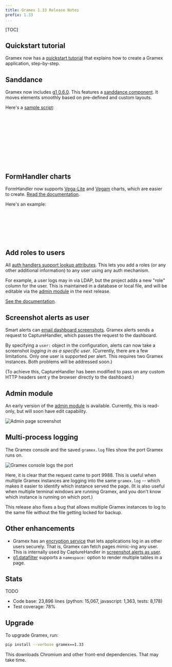 ```yaml
---
title: Gramex 1.33 Release Notes
prefix: 1.33
...
```


[TOC]

## Quickstart tutorial

Gramex now has a [quickstart tutorial](../../quickstart/) that explains how to
create a Gramex application, step-by-step.

## Sanddance

Gramex now includes [g1 0.6.0](https://www.npmjs.com/package/g1). This features
a [sanddance component](https://code.gramener.com/cto/g1/#sanddance). It moves
elements smoothly based on pre-defined and custom layouts.

Here's a [sample script](sanddance-demo.js):

<svg id="sanddance-demo"></svg>
<script src="../../ui/d3/build/d3.min.js"></script>
<script src="../../ui/g1/dist/g1.min.js"></script>
<script src="sanddance-demo.js?v8"></script>

## FormHandler charts

FormHandler now supports [Vega-Lite](https://vega.github.io/vega-lite/) and
[Vegam](https://www.npmjs.com/package/vegam) charts, which are easier to create.
[Read the documentation](../../formhandler/#formhandler-vega-charts).

Here's an example:

<div style="margin-bottom:130px"><!-- fixes bug: div is shorter than the svg  -->
  <script src="../../formhandler/vega-lite-3?_format=scattertrellis"></script>
</div>
<script src="https://cdn.jsdelivr.net/npm/vega@3.2.1/build/vega.min.js"></script>
<script src="https://cdn.jsdelivr.net/npm/vega-lite@2.3.1/build/vega-lite.min.js"></script>



## Add roles to users

All [auth handlers support lookup attributes](../../auth/#lookup-attributes).
This lets you add a roles (or any other additional information) to any user
using any auth mechanism.

For example, a user logs may in via LDAP, but the project adds a new "role"
column for the user. This is maintained in a database or local file, and
will be editable via the [admin module](#admin-module) in the next release.

[See the documentation](../../auth/#lookup-attributes).

## Screenshot alerts as user

Smart alerts can [email dashboard screenshots](../..//alert/#email-dashboards).
Gramex alerts sends a request to CaptureHandler, which passes the request to the
dashboard.

By specifying a `user:` object in the configuration, alerts can now take a
screenshot *logging in as a specific user*. (Currently, there are a few
limitations. Only one user is supported per alert. This requires two Gramex
instances. Both problems will be addressed soon.)

(To achieve this, CaptureHandler has been modified to pass on any custom HTTP
headers sent y the browser directly to the dashboard.)

## Admin module

An early version of the [admin module](../../admin/) is available. Currently,
this is read-only, but will soon have edit capability.

![Admin page screenshot](admin-page.png)

## Multi-process logging

The Gramex console and the saved `gramex.log` files show the port Gramex runs on.

![Gramex console logs the port](console.png)

Here, it is clear that the request came to port 9988. This is useful when
multiple Gramex instances are logging into the same `gramex.log` -- which makes
it easier to identify which instance served the page. (It is also useful when
multiple terminal windows are running Gramex, and you don't know which
instance is running on which port.)

This release also fixes a bug that allows multiple Gramex instances to log to
the same file without the file getting locked for backup.

## Other enhancements

- Gramex has an [encryption service](../../auth/#encrypted-user) that lets
  applications log in as other users securely. That is, Gramex can fetch pages
  mimic-ing any user. This is internally used by CaptureHandler in
  [screenshot alerts as user](#screenshot-alerts-as-user).
- [g1.datafilter](https://code.gramener.com/cto/g1/#datafilter-options) supports a
  `namespace:` option to render multiple tables in a page.

## Stats

TODO

- Code base: 23,896 lines (python: 15,067, javascript: 1,363, tests: 8,178)
- Test coverage: 78%

## Upgrade

To upgrade Gramex, run:

```bash
pip install --verbose gramex==1.33
```

This downloads Chromium and other front-end dependencies. That may take time.

